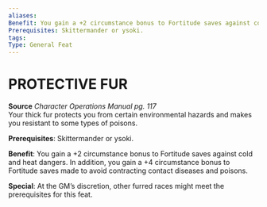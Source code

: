```yaml
---
aliases: 
Benefit: You gain a +2 circumstance bonus to Fortitude saves against cold and heat dangers. In addition, you gain a +4 circumstance bonus to Fortitude saves made to avoid contracting contact diseases and poisons.
Prerequisites: Skittermander or ysoki.
tags: 
Type: General Feat
---
```

# PROTECTIVE FUR
**Source** _Character Operations Manual pg. 117_  
Your thick fur protects you from certain environmental hazards and makes you resistant to some types of poisons.

**Prerequisites**: Skittermander or ysoki.

**Benefit**: You gain a +2 circumstance bonus to Fortitude saves against cold and heat dangers. In addition, you gain a +4 circumstance bonus to Fortitude saves made to avoid contracting contact diseases and poisons.

**Special**: At the GM’s discretion, other furred races might meet the prerequisites for this feat.